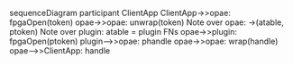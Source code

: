 sequenceDiagram
    participant ClientApp
    ClientApp->>opae: fpgaOpen(token)
    opae->>opae: unwrap(token)
    Note over opae: ->(atable, ptoken)
    Note over plugin: atable = plugin FNs
    opae->>plugin: fpgaOpen(ptoken)
    plugin-->>opae: phandle
    opae->>opae: wrap(handle)
    opae-->>ClientApp: handle
